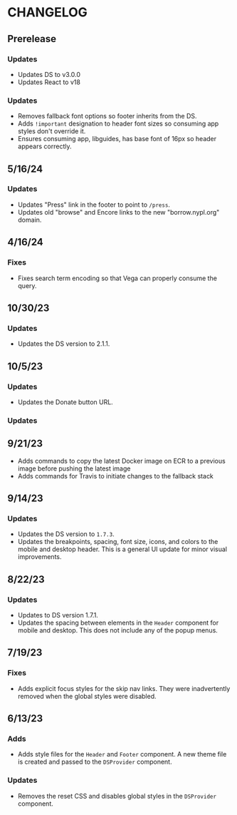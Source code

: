 # CHANGELOG

## Prerelease

### Updates

- Updates DS to v3.0.0
- Updates React to v18

### Updates

- Removes fallback font options so footer inherits from the DS.
- Adds `!important` designation to header font sizes so consuming app styles
  don't override it.
- Ensures consuming app, libguides, has base font of 16px so header appears
  correctly.

## 5/16/24

### Updates

- Updates "Press" link in the footer to point to `/press`.
- Updates old "browse" and Encore links to the new "borrow.nypl.org" domain.

## 4/16/24

### Fixes

- Fixes search term encoding so that Vega can properly consume the query.

## 10/30/23

### Updates

- Updates the DS version to 2.1.1.

## 10/5/23

### Updates

- Updates the Donate button URL.

### Updates

## 9/21/23

- Adds commands to copy the latest Docker image on ECR to a previous image
  before pushing the latest image
- Adds commands for Travis to initiate changes to the fallback stack

## 9/14/23

### Updates

- Updates the DS version to `1.7.3`.
- Updates the breakpoints, spacing, font size, icons, and colors to the mobile
  and desktop header. This is a general UI update for minor visual improvements.

## 8/22/23

### Updates

- Updates to DS version 1.7.1.
- Updates the spacing between elements in the `Header` component for mobile and
  desktop. This does not include any of the popup menus.

## 7/19/23

### Fixes

- Adds explicit focus styles for the skip nav links. They were inadvertently
  removed when the global styles were disabled.

## 6/13/23

### Adds

- Adds style files for the `Header` and `Footer` component. A new theme file is
  created and passed to the `DSProvider` component.

### Updates

- Removes the reset CSS and disables global styles in the `DSProvider`
  component.
